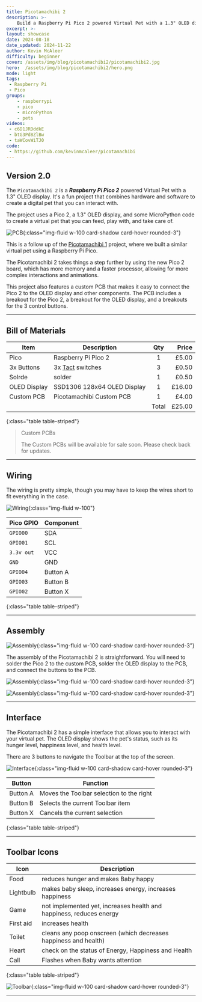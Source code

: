 ```yaml
---
title: Picotamachibi 2
description: >-
    Build a Raspberry Pi Pico 2 powered Virtual Pet with a 1.3" OLED display and some MicroPython
excerpt: >-
layout: showcase
date: 2024-08-18
date_updated: 2024-11-22
author: Kevin McAleer
difficulty: beginner
cover: /assets/img/blog/picotamachibi2/picotamachibi2.jpg
hero:  /assets/img/blog/picotamachibi2/hero.png
mode: light
tags: 
 - Raspberry Pi
 - Pico
groups:
    - raspberrypi
    - pico
    - microPython
    - pets
videos:
 - c6D1JRDddkE
 - btG3Pd8ZlBw
 - taWCovWiTJ0
code:
 - https://github.com/kevinmcaleer/picotamachibi
---
```


## Version 2.0

The `Picotamachibi 2` is a ***Raspberry Pi Pico 2*** powered Virtual Pet with a 1.3" OLED display. It's a fun project that combines hardware and software to create a digital pet that you can interact with. 

The project uses a Pico 2, a 1.3" OLED display, and some MicroPython code to create a virtual pet that you can feed, play with, and take care of.

![PCB](/assets/img/blog/picotamachibi2/pico2.jpg){:class="img-fluid w-100 card-shadow card-hover rounded-3"}

This is a follow up of the [Picotamachibi 1](/learn/projects/picotamachibi) project, where we built a similar virtual pet using a Raspberry Pi Pico.

The Picotamachibi 2 takes things a step further by using the new Pico 2 board, which has more memory and a faster processor, allowing for more complex interactions and animations.

This project also features a custom PCB that makes it easy to connect the Pico 2 to the OLED display and other components. The PCB includes a breakout for the Pico 2, a breakout for the OLED display, and a breakouts for the 3 control buttons.

---

## Bill of Materials

Item         | Description                                      |  Qty  |  Price
-------------|--------------------------------------------------|:-----:|------:
Pico         | Raspberry Pi Pico 2                              |   1   |  £5.00
3x Buttons   | 3x [Tact](/resources/how_it_works/tact) switches |   3   |  £0.50
Solrde       | solder                                           |   1   |  £0.50
OLED Display | SSD1306 128x64 OLED Display                      |   1   | £16.00
Custom PCB   | Picotamachibi Custom PCB                         |   1   |  £4.00
             |                                                  | Total | £25.00
{:class="table table-striped"}

> Custom PCBs
>
> The Custom PCBs will be available for sale soon. Please check back for updates.

---

## Wiring

The wiring is pretty simple, though you may have to keep the wires short to fit everything in the case.

![Wiring](/assets/img/blog/picotamachibi2/wiring.jpg){:class="img-fluid w-100"}

Pico GPIO  | Component
-----------|----------
`GPIO00`   | SDA
`GPIO01`   | SCL
`3.3v out` | VCC
`GND`      | GND
`GPIO04`   | Button A
`GPIO03`   | Button B
`GPIO02`   | Button X
{:class="table table-striped"}

---

## Assembly

![Assembly](/assets/img/blog/picotamachibi2/pcb.jpg){:class="img-fluid w-100 card-shadow card-hover rounded-3"}

The assembly of the Picotamachibi 2 is straightforward. You will need to solder the Pico 2 to the custom PCB, solder the OLED display to the PCB, and connect the buttons to the PCB.

![Assembly](/assets/img/blog/picotamachibi2/picotamachibi2.jpg){:class="img-fluid w-100 card-shadow card-hover rounded-3"}

![Assembly](/assets/img/blog/picotamachibi2/pcb_layout.jpg){:class="img-fluid w-100 card-shadow card-hover rounded-3"}

---

## Interface

The Picotamachibi 2 has a simple interface that allows you to interact with your virtual pet. The OLED display shows the pet's status, such as its hunger level, happiness level, and health level.

There are 3 buttons to navigate the Toolbar at the top of the screen.

![Interface](/assets/img/blog/picotamachibi2/interface.jpg){:class="img-fluid w-100 card-shadow card-hover rounded-3"}

Button   | Function
---------|-----------------------------------------
Button A | Moves the Toolbar selection to the right
Button B | Selects the current Toolbar item
Button X | Cancels the current selection
{:class="table table-striped"}

---

## Toolbar Icons

Icon      | Description
----------|--------------------------------------------------------------------
Food      | reduces hunger and makes Baby happy
Lightbulb | makes baby sleep, increases energy, increases happiness
Game      | not implemented yet, increases health and happiness, reduces energy
First aid | increases health
Toilet    | cleans any poop onscreen (which decreases happiness and health)
Heart     | check on the status of Energy, Happiness and Health
Call      | Flashes when Baby wants attention
{:class="table table-striped"}

![Toolbar](/assets/img/blog/picotamachibi2/toolbar.jpg){:class="img-fluid w-100 card-shadow card-hover rounded-3"}

---
